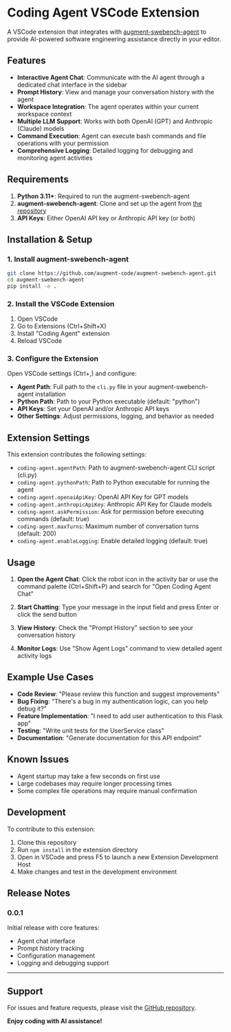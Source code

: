 # Coding Agent VSCode Extension

A VSCode extension that integrates with [augment-swebench-agent](https://github.com/augment-code/augment-swebench-agent) to provide AI-powered software engineering assistance directly in your editor.

## Features

- **Interactive Agent Chat**: Communicate with the AI agent through a dedicated chat interface in the sidebar
- **Prompt History**: View and manage your conversation history with the agent
- **Workspace Integration**: The agent operates within your current workspace context
- **Multiple LLM Support**: Works with both OpenAI (GPT) and Anthropic (Claude) models
- **Command Execution**: Agent can execute bash commands and file operations with your permission
- **Comprehensive Logging**: Detailed logging for debugging and monitoring agent activities

## Requirements

1. **Python 3.11+**: Required to run the augment-swebench-agent
2. **augment-swebench-agent**: Clone and set up the agent from [the repository](https://github.com/augment-code/augment-swebench-agent)
3. **API Keys**: Either OpenAI API key or Anthropic API key (or both)

## Installation & Setup

### 1. Install augment-swebench-agent

```bash
git clone https://github.com/augment-code/augment-swebench-agent.git
cd augment-swebench-agent
pip install -e .
```

### 2. Install the VSCode Extension

1. Open VSCode
2. Go to Extensions (Ctrl+Shift+X)
3. Install "Coding Agent" extension
4. Reload VSCode

### 3. Configure the Extension

Open VSCode settings (Ctrl+,) and configure:

- **Agent Path**: Full path to the `cli.py` file in your augment-swebench-agent installation
- **Python Path**: Path to your Python executable (default: "python")
- **API Keys**: Set your OpenAI and/or Anthropic API keys
- **Other Settings**: Adjust permissions, logging, and behavior as needed

## Extension Settings

This extension contributes the following settings:

- `coding-agent.agentPath`: Path to augment-swebench-agent CLI script (cli.py)
- `coding-agent.pythonPath`: Path to Python executable for running the agent
- `coding-agent.openaiApiKey`: OpenAI API Key for GPT models
- `coding-agent.anthropicApiKey`: Anthropic API Key for Claude models
- `coding-agent.askPermission`: Ask for permission before executing commands (default: true)
- `coding-agent.maxTurns`: Maximum number of conversation turns (default: 200)
- `coding-agent.enableLogging`: Enable detailed logging (default: true)

## Usage

1. **Open the Agent Chat**: Click the robot icon in the activity bar or use the command palette (Ctrl+Shift+P) and search for "Open Coding Agent Chat"

2. **Start Chatting**: Type your message in the input field and press Enter or click the send button

3. **View History**: Check the "Prompt History" section to see your conversation history

4. **Monitor Logs**: Use "Show Agent Logs" command to view detailed agent activity logs

## Example Use Cases

- **Code Review**: "Please review this function and suggest improvements"
- **Bug Fixing**: "There's a bug in my authentication logic, can you help debug it?"
- **Feature Implementation**: "I need to add user authentication to this Flask app"
- **Testing**: "Write unit tests for the UserService class"
- **Documentation**: "Generate documentation for this API endpoint"

## Known Issues

- Agent startup may take a few seconds on first use
- Large codebases may require longer processing times
- Some complex file operations may require manual confirmation

## Development

To contribute to this extension:

1. Clone this repository
2. Run `npm install` in the extension directory
3. Open in VSCode and press F5 to launch a new Extension Development Host
4. Make changes and test in the development environment

## Release Notes

### 0.0.1

Initial release with core features:
- Agent chat interface
- Prompt history tracking
- Configuration management
- Logging and debugging support

---

## Support

For issues and feature requests, please visit the [GitHub repository](https://github.com/augment-code/augment-agent-vscode).

**Enjoy coding with AI assistance!**
